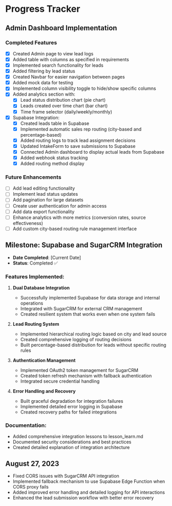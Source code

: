 # Progress Tracker

## Admin Dashboard Implementation

### Completed Features
- [x] Created Admin page to view lead logs
- [x] Added table with columns as specified in requirements
- [x] Implemented search functionality for leads
- [x] Added filtering by lead status
- [x] Created Navbar for easier navigation between pages
- [x] Added mock data for testing
- [x] Implemented column visibility toggle to hide/show specific columns
- [x] Added analytics section with:
  - [x] Lead status distribution chart (pie chart)
  - [x] Leads created over time chart (bar chart)
  - [x] Time frame selector (daily/weekly/monthly)
- [x] Supabase Integration:
  - [x] Created leads table in Supabase
  - [x] Implemented automatic sales rep routing (city-based and percentage-based)
  - [x] Added routing logs to track lead assignment decisions
  - [x] Updated IntakeForm to save submissions to Supabase
  - [x] Connected Admin dashboard to display actual leads from Supabase
  - [x] Added webhook status tracking
  - [x] Added routing method display

### Future Enhancements
- [ ] Add lead editing functionality
- [ ] Implement lead status updates
- [ ] Add pagination for large datasets
- [ ] Create user authentication for admin access
- [ ] Add data export functionality
- [ ] Enhance analytics with more metrics (conversion rates, source effectiveness)
- [ ] Add custom city-based routing rule management interface 

## Milestone: Supabase and SugarCRM Integration
- **Date Completed**: [Current Date]
- **Status**: Completed ✅

### Features Implemented:
1. **Dual Database Integration**
   - Successfully implemented Supabase for data storage and internal operations
   - Integrated with SugarCRM for external CRM management
   - Created resilient system that works even when one system fails

2. **Lead Routing System**
   - Implemented hierarchical routing logic based on city and lead source
   - Created comprehensive logging of routing decisions
   - Built percentage-based distribution for leads without specific routing rules

3. **Authentication Management**
   - Implemented OAuth2 token management for SugarCRM
   - Created token refresh mechanism with fallback authentication
   - Integrated secure credential handling

4. **Error Handling and Recovery**
   - Built graceful degradation for integration failures
   - Implemented detailed error logging in Supabase
   - Created recovery paths for failed integrations

### Documentation:
- Added comprehensive integration lessons to lesson_learn.md
- Documented security considerations and best practices
- Created detailed explanation of integration architecture 

## August 27, 2023
- Fixed CORS issues with SugarCRM API integration
- Implemented fallback mechanism to use Supabase Edge Function when CORS proxy fails
- Added improved error handling and detailed logging for API interactions
- Enhanced the lead submission workflow with better error recovery 